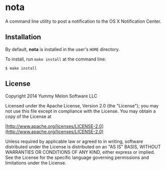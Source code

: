 # nota

A command line utility to post a notification to the OS X Notification Center.

## Installation

By default, **nota** is installed in the user's `HOME` directory.

To install, run `make install` at the command line:

```
$ make install
```

## License

Copyright 2014 Yummy Melon Software LLC

Licensed under the Apache License, Version 2.0 (the "License");
you may not use this file except in compliance with the License.
You may obtain a copy of the License at

[http://www.apache.org/licenses/LICENSE-2.0](http://www.apache.org/licenses/LICENSE-2.0)

Unless required by applicable law or agreed to in writing, software
distributed under the License is distributed on an "AS IS" BASIS,
WITHOUT WARRANTIES OR CONDITIONS OF ANY KIND, either express or implied.
See the License for the specific language governing permissions and
limitations under the License.













